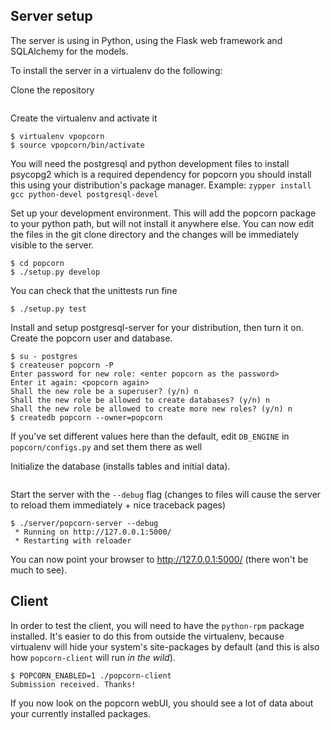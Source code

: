 Server setup
------------

The server is using in Python, using the Flask web framework and SQLAlchemy for the models.

To install the server in a virtualenv do the following:

Clone the repository

```git clone git://github.com/mapleoin/popcorn.git
```  

Create the virtualenv and activate it

```
$ virtualenv vpopcorn
$ source vpopcorn/bin/activate
```

You will need the postgresql and python development files to install psycopg2 which
is a required dependency for popcorn you should install this using your
distribution's package manager. Example: `zypper install gcc python-devel postgresql-devel`

Set up your development environment. This will add the popcorn package
to your python path, but will not install it anywhere else. You can now
edit the files in the git clone directory and the changes will be
immediately visible to the server.

```
$ cd popcorn
$ ./setup.py develop
```

You can check that the unittests run fine

```$ ./setup.py test```

Install and setup postgresql-server for your distribution, then turn it
on. Create the popcorn user and database.

```
$ su - postgres
$ createuser popcorn -P
Enter password for new role: <enter popcorn as the password>
Enter it again: <popcorn again>
Shall the new role be a superuser? (y/n) n
Shall the new role be allowed to create databases? (y/n) n
Shall the new role be allowed to create more new roles? (y/n) n
$ createdb popcorn --owner=popcorn
```

If you've set different values here than the default, edit `DB_ENGINE` in
 `popcorn/configs.py` and set them there as well

Initialize the database (installs tables and initial data).

```$ ./server/popcorn-server init_db
```

Start the server with the `--debug` flag (changes to files will cause
the server to reload them immediately + nice traceback pages)

```
$ ./server/popcorn-server --debug
 * Running on http://127.0.0.1:5000/
 * Restarting with reloader
```
 
You can now point your browser to http://127.0.0.1:5000/ (there won't be
 much to see).


Client
------
 
In order to test the client, you will need to have the `python-rpm`
package installed. It's easier to do this from outside the virtualenv,
because virtualenv will hide your system's site-packages by default (and
this is also how `popcorn-client` will run *in the wild*).

```
$ POPCORN_ENABLED=1 ./popcorn-client 
Submission received. Thanks!
```

If you now look on the popcorn webUI, you should see a lot of data about
your currently installed packages.